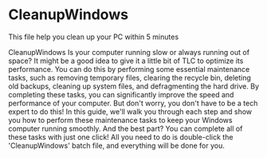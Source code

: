# CleanupWindows
This file help you clean up your PC within 5 minutes

CleanupWindows
Is your computer running slow or always running out of space? It might be a good idea to give it a little bit of TLC to optimize its performance. You can do this by performing some essential maintenance tasks, such as removing temporary files, clearing the recycle bin, deleting old backups, cleaning up system files, and defragmenting the hard drive. By completing these tasks, you can significantly improve the speed and performance of your computer.
But don't worry, you don't have to be a tech expert to do this! In this guide, we'll walk you through each step and show you how to perform these maintenance tasks to keep your Windows computer running smoothly. And the best part? You can complete all of these tasks with just one click! All you need to do is double-click the 'CleanupWindows' batch file, and everything will be done for you.
